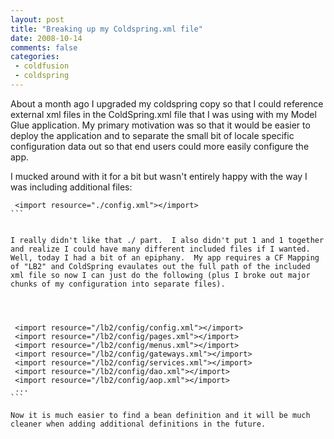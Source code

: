 ```yaml
---
layout: post
title: "Breaking up my Coldspring.xml file"
date: 2008-10-14
comments: false
categories:
 - coldfusion
 - coldspring
---
```

About a month ago I upgraded my coldspring copy so that I could reference
external xml files in the ColdSpring.xml file that I was using with my Model
Glue application. My primary motivation was so that it would be easier to
deploy the application and to separate the small bit of locale specific
configuration data out so that end users could more easily configure the app.  
  
I mucked around with it for a bit but wasn't entirely happy with the way I was
including additional files:  

    
    
      
     <import resource="./config.xml"></import>  
    ```
      
      
    I really didn't like that ./ part.  I also didn't put 1 and 1 together and realize I could have many different included files if I wanted.  Well, today I had a bit of an epiphany.  My app requires a CF Mapping of "LB2" and ColdSpring evaulates out the full path of the included xml file so now I can just do the following (plus I broke out major chunks of my configuration into separate files).  
    
    
    
      
     <import resource="/lb2/config/config.xml"></import>  
     <import resource="/lb2/config/pages.xml"></import>  
     <import resource="/lb2/config/menus.xml"></import>  
     <import resource="/lb2/config/gateways.xml"></import>  
     <import resource="/lb2/config/services.xml"></import>  
     <import resource="/lb2/config/dao.xml"></import>  
     <import resource="/lb2/config/aop.xml"></import>  
     ...  
    ```
      
    Now it is much easier to find a bean definition and it will be much cleaner when adding additional definitions in the future.
    
    
    

